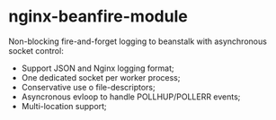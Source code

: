 nginx-beanfire-module
=====================

Non-blocking fire-and-forget logging to beanstalk with asynchronous socket control:

- Support JSON and Nginx logging format; 
- One dedicated socket per worker process; 
- Conservative use o file-descriptors; 
- Asyncronous evloop to handle POLLHUP/POLLERR events;
- Multi-location support; 
